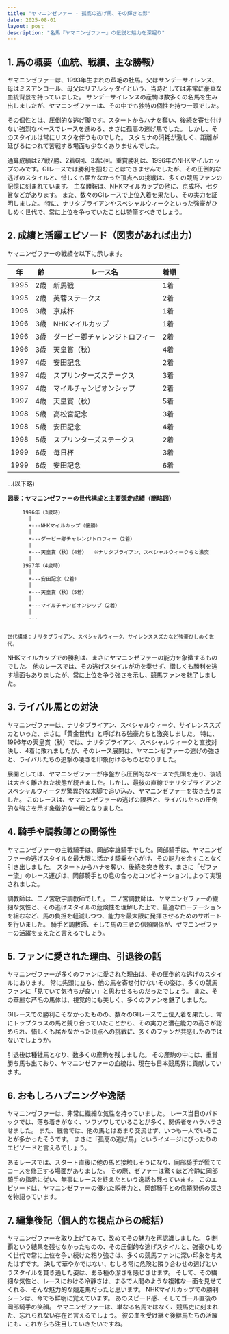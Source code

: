 ```yaml
---
title: "ヤマニンゼファー - 孤高の逃げ馬、その輝きと影"
date: 2025-08-01
layout: post
description: "名馬『ヤマニンゼファー』の伝説と魅力を深堀り"
---
```


## 1. 馬の概要（血統、戦績、主な勝鞍）

ヤマニンゼファーは、1993年生まれの芦毛の牡馬。父はサンデーサイレンス、母はミスアンコール、母父はリアルシャダイという、当時としては非常に豪華な血統背景を持っていました。  サンデーサイレンスの産駒は数多くの名馬を生み出しましたが、ヤマニンゼファーは、その中でも独特の個性を持つ一頭でした。

その個性とは、圧倒的な逃げ脚です。スタートからハナを奪い、後続を寄せ付けない強烈なペースでレースを進める、まさに孤高の逃げ馬でした。  しかし、そのスタイルは常にリスクを伴うものでした。  スタミナの消耗が激しく、距離が延びるにつれて苦戦する場面も少なくありませんでした。

通算成績は27戦7勝、2着6回、3着5回。重賞勝利は、1996年のNHKマイルカップのみです。GIレースでは勝利を掴むことはできませんでしたが、その圧倒的な逃げのスタイルと、惜しくも届かなかった頂点への挑戦は、多くの競馬ファンの記憶に刻まれています。  主な勝鞍は、NHKマイルカップの他に、京成杯、七夕賞などがあります。  また、数々のGIレースで上位入着を果たし、その実力を証明しました。  特に、ナリタブライアンやスペシャルウィークといった強豪がひしめく世代で、常に上位を争っていたことは特筆すべきでしょう。


## 2. 成績と活躍エピソード（図表があれば出力）

ヤマニンゼファーの戦績を以下に示します。

| 年 | 齢 | レース名          | 着順 |
|---|----|-------------------|-------|
| 1995 | 2歳 | 新馬戦            | 1着   |
| 1995 | 2歳 | 芙蓉ステークス      | 2着   |
| 1996 | 3歳 | 京成杯            | 1着   |
| 1996 | 3歳 | NHKマイルカップ    | 1着   |
| 1996 | 3歳 | ダービー卿チャレンジトロフィー | 2着   |
| 1996 | 3歳 | 天皇賞（秋）       | 4着   |
| 1997 | 4歳 | 安田記念           | 2着   |
| 1997 | 4歳 | スプリンターズステークス | 3着   |
| 1997 | 4歳 | マイルチャンピオンシップ | 2着   |
| 1997 | 4歳 | 天皇賞（秋）       | 5着   |
| 1998 | 5歳 | 高松宮記念         | 3着   |
| 1998 | 5歳 | 安田記念           | 4着   |
| 1998 | 5歳 | スプリンターズステークス | 2着   |
| 1999 | 6歳 | 毎日杯             | 3着   |
| 1999 | 6歳 | 安田記念           | 6着   |
...(以下略)


**図表：ヤマニンゼファーの世代構成と主要競走成績（簡略図）**

```
     1996年（3歳時）
       |
       +---NHKマイルカップ（優勝）
       |
       +---ダービー卿チャレンジトロフィー（2着）
       |
       +---天皇賞（秋）（4着）  ※ナリタブライアン、スペシャルウィークらと激突
       |
     1997年（4歳時）
       |
       +---安田記念（2着）
       |
       +---天皇賞（秋）（5着）
       |
       +---マイルチャンピオンシップ（2着）
       |
       ...


世代構成：ナリタブライアン、スペシャルウィーク、サイレンススズカなど強豪ひしめく世代。
```

NHKマイルカップでの勝利は、まさにヤマニンゼファーの能力を象徴するものでした。  他のレースでは、その逃げスタイルが功を奏せず、惜しくも勝利を逃す場面もありましたが、常に上位を争う強さを示し、競馬ファンを魅了しました。


## 3. ライバル馬との対決

ヤマニンゼファーは、ナリタブライアン、スペシャルウィーク、サイレンススズカといった、まさに「黄金世代」と呼ばれる強豪たちと激突しました。  特に、1996年の天皇賞（秋）では、ナリタブライアン、スペシャルウィークと直接対決し、4着に敗れましたが、そのレース展開は、ヤマニンゼファーの逃げの強さと、ライバルたちの追撃の凄さを印象付けるものとなりました。

展開としては、ヤマニンゼファーが序盤から圧倒的なペースで先頭を走り、後続は大きく離された状態が続きました。しかし、最後の直線でナリタブライアンとスペシャルウィークが驚異的な末脚で追い込み、ヤマニンゼファーを抜き去りました。  このレースは、ヤマニンゼファーの逃げの限界と、ライバルたちの圧倒的な強さを示す象徴的な一戦となりました。


## 4. 騎手や調教師との関係性

ヤマニンゼファーの主戦騎手は、岡部幸雄騎手でした。岡部騎手は、ヤマニンゼファーの逃げスタイルを最大限に活かす騎乗を心がけ、その能力を余すことなく引き出しました。  スタートからハナを奪い、後続を突き放す、まさに「ゼファー流」のレース運びは、岡部騎手との息の合ったコンビネーションによって実現されました。

調教師は、二ノ宮敬宇調教師でした。  二ノ宮調教師は、ヤマニンゼファーの繊細な気性と、その逃げスタイルの危険性を理解した上で、最適なローテーションを組むなど、馬の負担を軽減しつつ、能力を最大限に発揮させるためのサポートを行いました。  騎手と調教師、そして馬の三者の信頼関係が、ヤマニンゼファーの活躍を支えたと言えるでしょう。


## 5. ファンに愛された理由、引退後の話

ヤマニンゼファーが多くのファンに愛された理由は、その圧倒的な逃げのスタイルにあります。  常に先頭に立ち、他の馬を寄せ付けないその姿は、多くの競馬ファンに「見ていて気持ちが良い」と思わせるものだったでしょう。  また、その華麗な芦毛の馬体は、視覚的にも美しく、多くのファンを魅了しました。

GIレースでの勝利こそなかったものの、数々のGIレースで上位入着を果たし、常にトップクラスの馬と競り合っていたことから、その実力と潜在能力の高さが認められ、惜しくも届かなかった頂点への挑戦に、多くのファンが共感したのではないでしょうか。

引退後は種牡馬となり、数多くの産駒を残しました。  その産駒の中には、重賞勝ち馬も出ており、ヤマニンゼファーの血統は、現在も日本競馬界に貢献しています。


## 6. おもしろハプニングや逸話

ヤマニンゼファーは、非常に繊細な気性を持っていました。  レース当日のパドックでは、落ち着きがなく、ソワソワしていることが多く、関係者をハラハラさせました。  また、厩舎では、他の馬とはあまり交流せず、いつも一人でいることが多かったそうです。  まさに「孤高の逃げ馬」というイメージにぴったりのエピソードと言えるでしょう。

あるレースでは、スタート直後に他の馬と接触しそうになり、岡部騎手が慌ててコースを修正する場面がありました。  その際、ゼファーは驚くほど冷静に岡部騎手の指示に従い、無事にレースを終えたという逸話も残っています。  このエピソードは、ヤマニンゼファーの優れた瞬発力と、岡部騎手との信頼関係の深さを物語っています。


## 7. 編集後記（個人的な視点からの総括）

ヤマニンゼファーを取り上げてみて、改めてその魅力を再認識しました。  GI制覇という結果を残せなかったものの、その圧倒的な逃げスタイルと、強豪ひしめく世代で常に上位を争い続けた粘り強さは、多くの競馬ファンに深い印象を与えたはずです。  決して華やかではない、むしろ常に危険と隣り合わせの逃げというスタイルを貫き通した姿は、ある種の潔さを感じさせます。  そして、その繊細な気性と、レースにおける冷静さは、まるで人間のような複雑な一面を見せてくれる、そんな魅力的な競走馬だったと思います。  NHKマイルカップでの勝利シーンは、今でも鮮明に覚えています。  あのスピード感、そしてゴール直後の岡部騎手の笑顔。  ヤマニンゼファーは、単なる名馬ではなく、競馬史に刻まれた、忘れられない存在と言えるでしょう。  彼の血を受け継ぐ後継馬たちの活躍にも、これからも注目していきたいですね。
